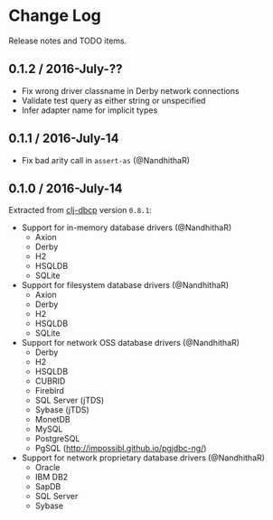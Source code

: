 # Change Log
Release notes and TODO items.

## 0.1.2 / 2016-July-??

* Fix wrong driver classname in Derby network connections
* Validate test query as either string or unspecified
* Infer adapter name for implicit types


## 0.1.1 / 2016-July-14

* Fix bad arity call in `assert-as` (@NandhithaR)


## 0.1.0 / 2016-July-14

Extracted from [clj-dbcp](https://github.com/kumarshantanu/clj-dbcp) version `0.8.1`:

* Support for in-memory database drivers (@NandhithaR)
  * Axion
  * Derby
  * H2
  * HSQLDB
  * SQLite
* Support for filesystem database drivers (@NandhithaR)
  * Axion
  * Derby
  * H2
  * HSQLDB
  * SQLite
* Support for network OSS database drivers (@NandhithaR)
  * Derby
  * H2
  * HSQLDB
  * CUBRID
  * Firebird
  * SQL Server (jTDS)
  * Sybase (jTDS)
  * MonetDB
  * MySQL
  * PostgreSQL
  * PgSQL (http://impossibl.github.io/pgjdbc-ng/)
* Support for network proprietary database drivers (@NandhithaR)
  * Oracle
  * IBM DB2
  * SapDB
  * SQL Server
  * Sybase
